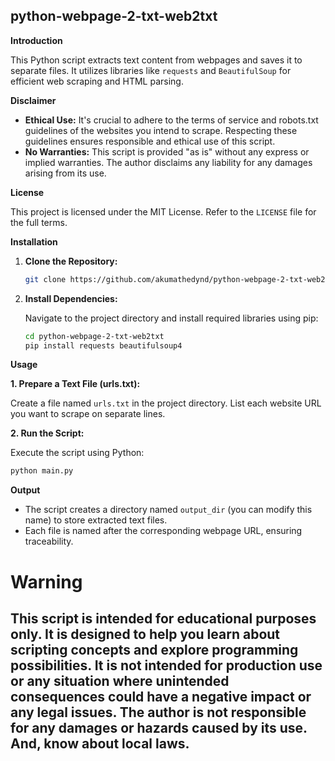 ## python-webpage-2-txt-web2txt ##

**Introduction**
 
This Python script extracts text content from webpages and saves it to separate files. It utilizes libraries like `requests` and `BeautifulSoup` for efficient web scraping and HTML parsing.

**Disclaimer**

* **Ethical Use:** It's crucial to adhere to the terms of service and robots.txt guidelines of the websites you intend to scrape. Respecting these guidelines ensures responsible and ethical use of this script.
* **No Warranties:** This script is provided "as is" without any express or implied warranties. The author disclaims any liability for any damages arising from its use.

**License**
 
This project is licensed under the MIT License. Refer to the `LICENSE` file for the full terms.

**Installation**

1. **Clone the Repository:**

   ```bash
   git clone https://github.com/akumathedynd/python-webpage-2-txt-web2txt.git
   ```

2. **Install Dependencies:**

   Navigate to the project directory and install required libraries using pip:

   ```bash
   cd python-webpage-2-txt-web2txt
   pip install requests beautifulsoup4
   ```

**Usage**

**1. Prepare a Text File (urls.txt):**

   Create a file named `urls.txt` in the project directory. List each website URL you want to scrape on separate lines.

**2. Run the Script:**

   Execute the script using Python:

   ```bash
   python main.py
   ```

**Output**

- The script creates a directory named `output_dir` (you can modify this name) to store extracted text files.
- Each file is named after the corresponding webpage URL, ensuring traceability.



# Warning

## This script is intended for educational purposes only. It is designed to help you learn about scripting concepts and explore programming possibilities. It is not intended for production use or any situation where unintended consequences could have a negative impact or any legal issues.  The author is not responsible for any damages or hazards caused by its use. And, know about local laws.
